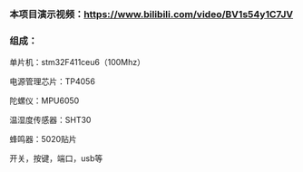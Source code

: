 ### 本项目演示视频：https://www.bilibili.com/video/BV1s54y1C7JV

### 组成：

单片机：stm32F411ceu6（100Mhz）

电源管理芯片：TP4056

陀螺仪：MPU6050

温湿度传感器：SHT30

蜂鸣器：5020贴片

开关，按键，端口，usb等